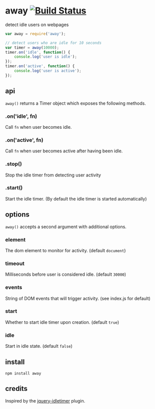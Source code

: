 # away [![Build Status](https://travis-ci.org/defunctzombie/away.png?branch=master)](https://travis-ci.org/defunctzombie/away)

detect idle users on webpages

```js
var away = require('away');

// detect users who are idle for 10 seconds
var timer = away(10000);
timer.on('idle', function() {
    console.log('user is idle');
});
timer.on('active', function() {
    console.log('user is active');
});
```

## api

```away()``` returns a Timer object which exposes the following methods.

### .on('idle', fn)
Call ```fn``` when user becomes idle.

### .on('active', fn)
Call ```fn``` when user becomes active after having been idle.

### .stop()
Stop the idle timer from detecting user activity

### .start()
Start the idle timer. (By default the idle timer is started automatically)

## options

```away()``` accepts a second argument with additional options.

### element
The dom element to monitor for activity. (default ```document```)

### timeout
Milliseconds before user is considered idle. (default ```30000```)

### events
String of DOM events that will trigger activity. (see index.js for default)

### start
Whether to start idle timer upon creation. (default ```true```)

### idle
Start in idle state. (default ```false```)

## install

```
npm install away
```

## credits

Inspired by the [jquery-idletimer](https://github.com/mikesherov/jquery-idletimer) plugin.
